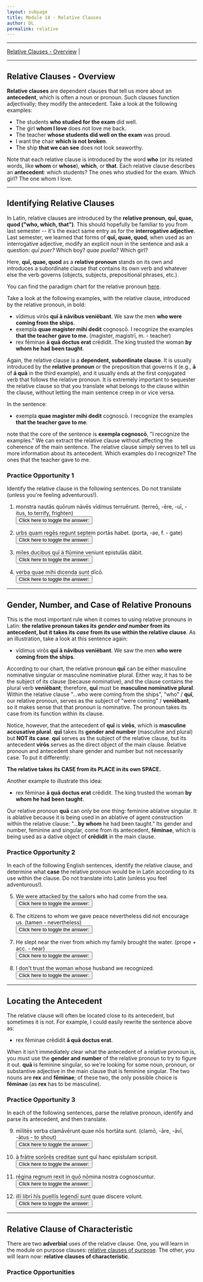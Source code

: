 ```yaml
---
layout: subpage
title: Module 14 - Relative Clauses
author: DL
permalink: relative
---
```


***

[Relative Clauses - Overview](#relative-clauses---overview) \|

***

## Relative Clauses - Overview

**Relative clauses** are dependent clauses that tell us more about an **antecedent**, which is often a noun or pronoun. Such clauses function adjectivally; they modify the antecedent. Take a look at the following examples:

- The students **who studied for the exam** did well.
- The girl **whom I love** does not love me back.
- The teacher **whose students did well on the exam** was proud.
- I want the chair **which is not broken**.
- The ship **that we can see** does not look seaworthy.

Note that each relative clause is introduced by the word **who** (or its related words, like **whom** or **whose**), **which**, or **that**. Each relative clause describes an **antecedent**: which students? The ones who studied for the exam. Which girl? The one whom I love.

***

## Identifying Relative Clauses

In Latin, relative clauses are introduced by the **relative pronoun, quī, quae, quod ("who, which, that")**. This should hopefully be familiar to you from last semester -- it's the exact same entry as for the **interrogative adjective**. Last semester, we learned that forms of **quī, quae, quod**, when used as an interrogative adjective, modify an explicit noun in the sentence and ask a question: *quī puer?* Which boy? *quae puella?* Which girl?

Here, **quī, quae, quod** as a **relative pronoun** stands on its own and introduces a subordinate clause that contains its own verb and whatever else the verb governs (objects, subjects, prepositional phrases, etc.).

You can find the paradigm chart for the relative pronoun [here](pronoun-chart#relative).

Take a look at the following examples, with the relative clause, introduced by the relative pronoun, in bold:

- vīdimus virōs **quī ā nāvibus veniēbant**. We saw the men **who were coming from the ships**.
- exempla **quae magister mihi dedit** cognoscō. I recognize the examples **that the teacher gave to me.** (magister, magistrī, m. - teacher)
- rex fēminae **ā quā doctus erat** crēdidit. The king trusted the woman **by whom he had been taught**.

Again, the relative clause is a **dependent, subordinate clause**. It is usually introduced by the **relative pronoun** or the preposition that governs it (e.g., **ā** of **ā quā** in the third example), and it usually ends at the first conjugated verb that follows the relative pronoun. It is extremely important to sequester the relative clause so that you translate what belongs to the clause within the clause, without letting the main sentence creep in or vice versa.

In the sentence:

- exempla **quae magister mihi dedit** cognoscō. I recognize the examples **that the teacher gave to me**.

note that the core of the sentence is **exempla cognoscō**, "I recognize the examples." We can extract the relative clause without affecting the coherence of the main sentence. The relative clause simply serves to tell us more information about its antecedent. Which examples do I recognize? The ones that the teacher gave to me.

### Practice Opportunity 1

Identify the relative clause in the following sentences. Do not translate (unless you're feeling adventurous!).

1. monstra nautās quōrum nāvēs vīdimus terruērunt. (terreō, -ēre, -uī, -itus, to terrify, frighten)  
<button onclick="toggleDisplay('prac01')">Click here to toggle the answer:</button> <span style="display: none;" id="prac01">quōrum nāvēs vīdimus; The monsters terrified the sailors whose ships we saw.</span>

2. urbs quam regēs regunt septem portās habet. (porta, -ae, f. - gate)  
<button onclick="toggleDisplay('prac02')">Click here to toggle the answer:</button> <span style="display: none;" id="prac02">quam regēs regunt; The city which the kings rule has seven gates.</span>

3. mīles ducibus quī ā flūmine veniunt epistulās dābit.  
<button onclick="toggleDisplay('prac03')">Click here to toggle the answer:</button> <span style="display: none;" id="prac03">quī ā flūmine veniunt; The soldier will give the letters to the leaders who are coming from the river.</span>

4. verba quae mihi dicenda sunt dīcō.  
<button onclick="toggleDisplay('prac04')">Click here to toggle the answer:</button> <span style="display: none;" id="prac04">quae mihi dicenda sunt; I am saying the words that must be said by me.</span>

***

## Gender, Number, and Case of Relative Pronouns

This is the most important rule when it comes to using relative pronouns in Latin: **the relative pronoun takes its** ***gender and number*** **from its antecedent, but it takes its** ***case*** **from its use within the relative clause**. As an illustration, take a look at this sentence again:

- vīdimus virōs **quī ā nāvibus veniēbant**. We saw the men **who were coming from the ships**.

According to our chart, the relative pronoun **quī** can be either masculine nominative singular or masculine nominative plural. Either way, it has to be the subject of its clause (because nominative), and the clause contains the plural verb **veniēbant**; therefore, **quī** must be **masculine nominative plural**. Within the relative clause "...who were coming from the ships", "who" / **quī**, our relative pronoun, serves as the subject of "were coming" / **veniēbant**, so it makes sense that that pronoun is nominative. The pronoun takes its case from its function within its clause.

Notice, however, that the antecedent of **quī** is **virōs**, which is **masculine accusative plural**. **quī** takes its **gender and number** (masculine and plural) but **NOT its case**. **quī** serves as the subject of the relative clause, but its antecedent **virōs** serves as the direct object of the main clause. Relative pronoun and antecedent share gender and number but not necessarily case. To put it differently:

**The relative takes its CASE from its PLACE in its own SPACE.**

Another example to illustrate this idea:

- rex fēminae **ā quā doctus erat** crēdidit. The king trusted the woman **by whom he had been taught**.

Our relative pronoun **quā** can only be one thing: feminine ablative singular. It is ablative because it is being used in an ablative of agent construction within the relative clause: "...**by whom** he had been taught." Its gender and number, feminine and singular, come from its antecedent, **fēminae**, which is being used as a dative object of **crēdidit** in the main clause.

### Practice Opportunity 2

In each of the following English sentences, identify the relative clause, and determine what **case** the relative pronoun would be in Latin according to its use within the clause. Do not translate into Latin (unless you feel adventurous!).

5. We were attacked by the sailors who had come from the sea.  
<button onclick="toggleDisplay('prac05')">Click here to toggle the answer:</button> <span style="display: none;" id="prac05">who came from the sea; nominative; ā nautīs quī ā marī vēnerant petitī sumus.</span>

6. The citizens to whom we gave peace nevertheless did not encourage us. (tamen - nevertheless)  
<button onclick="toggleDisplay('prac06')">Click here to toggle the answer:</button> <span style="display: none;" id="prac06">to whom we gave peace; dative; cīvēs quibus pacem dedimus tamen nōs nōn hortātī sunt.</span>

7. He slept near the river from which my family brought the water. (prope + acc. - near)  
<button onclick="toggleDisplay('prac07')">Click here to toggle the answer:</button> <span style="display: none;" id="prac07">from which my family brought the water; ablative; prope flūmen ā quō familia mea aquam tulit dormīvit.</span>

8. I don't trust the woman whose husband we recognized.  
<button onclick="toggleDisplay('prac08')">Click here to toggle the answer:</button> <span style="display: none;" id="prac08">whose husband we recognized; genitive; fēminae cuius maritum cognōvimus nōn crēdō.</span>

***

## Locating the Antecedent

The relative clause will often be located close to its antecedent, but sometimes it is not. For example, I could easily rewrite the sentence above as:

- rex fēminae crēdidit **ā quā doctus erat**.

When it isn't immediately clear what the antecedent of a relative pronoun is, you must use the **gender and number** of the relative pronoun to try to figure it out. **quā** is feminine singular, so we're looking for some noun, pronoun, or substantive adjective in the main clause that is feminine singular. The two nouns are **rex** and **fēminae**; of these two, the only possible choice is **fēminae** (as **rex** has to be masculine).

### Practice Opportunity 3

In each of the following sentences, parse the relative pronoun, identify and parse its antecedent, and then translate.

9. mīlitēs verba clamāvērunt quae nōs hortāta sunt. (clamō, -āre, -āvī, -ātus - to shout)  
<button onclick="toggleDisplay('prac09')">Click here to toggle the answer:</button> <span style="display: none;" id="prac09">quae - neut. nom. pl.; verba - neut. acc. pl.; The soldiers shouted words which encouraged us.</span>

10. ā frātre sorōrēs creditae sunt quī hanc epistulam scripsit.  
<button onclick="toggleDisplay('prac10')">Click here to toggle the answer:</button> <span style="display: none;" id="prac10">quī - masc. nom. sg.; frātre - masc. abl. sg.; The sisters were believed by the brother who wrote this letter.</span>

11. rēgina regnum rexit in quō nōmina nostra cognoscuntur.  
<button onclick="toggleDisplay('prac11')">Click here to toggle the answer:</button> <span style="display: none;" id="prac11">quō - neut. abl. sg.; regnum - neut. acc. sg.; The queen ruled the kingdom in which our names are known.</span>

12. illī librī hīs puellīs legendī sunt quae discere volunt.  
<button onclick="toggleDisplay('prac12')">Click here to toggle the answer:</button> <span style="display: none;" id="prac12">quae - fem. nom. pl.; puellīs - fem. dat. pl.; Those books must be read by these girls who want to learn.</span>

***

## Relative Clause of Characteristic

There are two **adverbial** uses of the relative clause. One, you will learn in the module on purpose clauses: [relative clauses of purpose](#). The other, you will learn now: **relative clauses of characteristic**.

### Practice Opportunities

